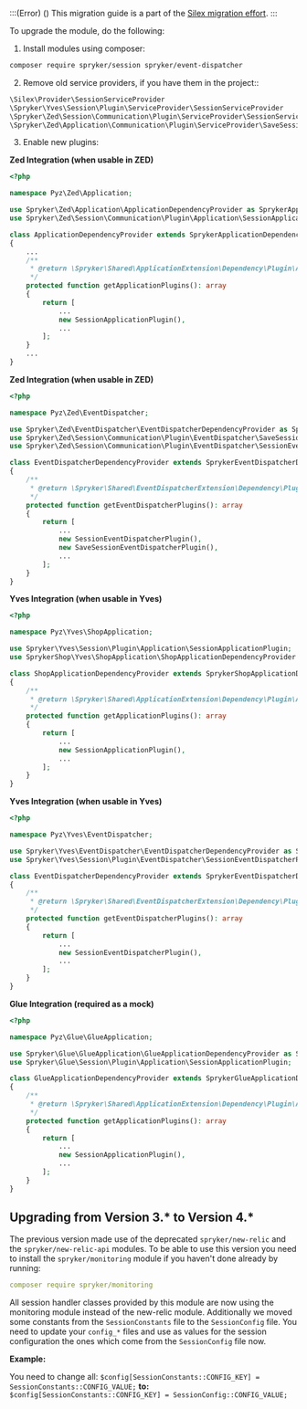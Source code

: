 :::(Error) ()
This migration guide is a part of the [Silex migration effort](https://documentation.spryker.com/docs/silex-replacement).
:::

To upgrade the module, do the following:

1. Install modules using composer:
```bash
composer require spryker/session spryker/event-dispatcher
```
2. Remove old service providers, if you have them in the project::
```php
\Silex\Provider\SessionServiceProvider
\Spryker\Yves\Session\Plugin\ServiceProvider\SessionServiceProvider
\Spryker\Zed\Session\Communication\Plugin\ServiceProvider\SessionServiceProvider
\Spryker\Zed\Application\Communication\Plugin\ServiceProvider\SaveSessionServiceProvider
```
3. Enable new plugins:

**Zed Integration (when usable in ZED)**

```php
<?php

namespace Pyz\Zed\Application;

use Spryker\Zed\Application\ApplicationDependencyProvider as SprykerApplicationDependencyProvider;
use Spryker\Zed\Session\Communication\Plugin\Application\SessionApplicationPlugin;

class ApplicationDependencyProvider extends SprykerApplicationDependencyProvider
{
	...
	/**
     * @return \Spryker\Shared\ApplicationExtension\Dependency\Plugin\ApplicationPluginInterface[]
     */
    protected function getApplicationPlugins(): array
	{
		return [
			...
			new SessionApplicationPlugin(),
   			...
		];
	}
	...
}
```

**Zed Integration (when usable in ZED)**

```php
<?php

namespace Pyz\Zed\EventDispatcher;

use Spryker\Zed\EventDispatcher\EventDispatcherDependencyProvider as SprykerEventDispatcherDependencyProvider;
use Spryker\Zed\Session\Communication\Plugin\EventDispatcher\SaveSessionEventDispatcherPlugin;
use Spryker\Zed\Session\Communication\Plugin\EventDispatcher\SessionEventDispatcherPlugin;

class EventDispatcherDependencyProvider extends SprykerEventDispatcherDependencyProvider
{
    /**
     * @return \Spryker\Shared\EventDispatcherExtension\Dependency\Plugin\EventDispatcherPluginInterface[]
     */
    protected function getEventDispatcherPlugins(): array
    {
        return [
            ...
            new SessionEventDispatcherPlugin(),
            new SaveSessionEventDispatcherPlugin(),
            ...
        ];
    }
}
```

**Yves Integration (when usable in Yves)**

```php
<?php

namespace Pyz\Yves\ShopApplication;

use Spryker\Yves\Session\Plugin\Application\SessionApplicationPlugin;
use SprykerShop\Yves\ShopApplication\ShopApplicationDependencyProvider as SprykerShopApplicationDependencyProvider;

class ShopApplicationDependencyProvider extends SprykerShopApplicationDependencyProvider
{
    /**
     * @return \Spryker\Shared\ApplicationExtension\Dependency\Plugin\ApplicationPluginInterface[]
     */
    protected function getApplicationPlugins(): array
    {
        return [
            ...
            new SessionApplicationPlugin(),
            ...
        ];
    }
}
```

**Yves Integration (when usable in Yves)**

```php
<?php

namespace Pyz\Yves\EventDispatcher;

use Spryker\Yves\EventDispatcher\EventDispatcherDependencyProvider as SprykerEventDispatcherDependencyProvider;
use Spryker\Yves\Session\Plugin\EventDispatcher\SessionEventDispatcherPlugin;

class EventDispatcherDependencyProvider extends SprykerEventDispatcherDependencyProvider
{
    /**
     * @return \Spryker\Shared\EventDispatcherExtension\Dependency\Plugin\EventDispatcherPluginInterface[]
     */
    protected function getEventDispatcherPlugins(): array
    {
        return [
            ...
            new SessionEventDispatcherPlugin(),
            ...
        ];
    }
}
```

**Glue Integration (required as a mock)**

```php
<?php

namespace Pyz\Glue\GlueApplication;

use Spryker\Glue\GlueApplication\GlueApplicationDependencyProvider as SprykerGlueApplicationDependencyProvider;
use Spryker\Glue\Session\Plugin\Application\SessionApplicationPlugin;

class GlueApplicationDependencyProvider extends SprykerGlueApplicationDependencyProvider
{
    /**
     * @return \Spryker\Shared\ApplicationExtension\Dependency\Plugin\ApplicationPluginInterface[]
     */
    protected function getApplicationPlugins(): array
    {
        return [
            ...
            new SessionApplicationPlugin(),
            ...
        ];
    }
}
```
## Upgrading from Version 3.* to Version 4.*
The previous version made use of the deprecated `spryker/new-relic` and the `spryker/new-relic-api` modules.
To be able to use this version you need to install the `spryker/monitoring` module if you haven't done already by running:
```yaml
composer require spryker/monitoring
```
All session handler classes provided by this module are now using the monitoring module instead of the new-relic module.
Additionally we moved some constants from the `SessionConstants` file to the `SessionConfig` file.
You need to update your `config_*` files and use as values for the session configuration the ones which come from the `SessionConfig` file now.

**Example:**

You need to change all:
`$config[SessionConstants::CONFIG_KEY] = SessionConstants::CONFIG_VALUE;`
**to:**
`$config[SessionConstants::CONFIG_KEY] = SessionConfig::CONFIG_VALUE;`
